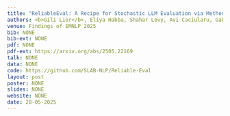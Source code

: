```yaml
---
title: "ReliableEval: A Recipe for Stochastic LLM Evaluation via Method of Moments"
authors: <b>Gili Lior</b>, Eliya Habba, Shahar Levy, Avi Caciularu, Gabriel Stanovsky
venue: Findings of EMNLP 2025
bib: NONE
bib-ext: NONE
pdf: NONE
pdf-ext: https://arxiv.org/abs/2505.22169
talk: NONE
data: NONE
code: https://github.com/SLAB-NLP/Reliable-Eval
layout: post
poster: NONE
slides: NONE
website: NONE
date: 28-05-2025
---
```

